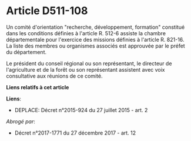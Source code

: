 # Article D511-108

Un comité d'orientation "recherche, développement, formation" constitué dans les conditions définies à l'article R. 512-6
assiste la chambre départementale pour l'exercice des missions définies à l'article R. 821-16. La liste des membres ou
organismes associés est approuvée par le préfet du département.

Le président du conseil régional ou son représentant, le directeur de l'agriculture et de la forêt ou son représentant
assistent avec voix consultative aux réunions de ce comité.

**Liens relatifs à cet article**

**Liens**:

  - DEPLACE: Décret n°2015-924 du 27 juillet 2015 - art. 2

_Abrogé par_:

  - Décret n°2017-1771 du 27 décembre 2017 - art. 12
